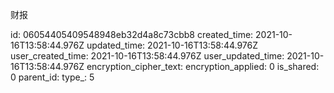 财报

id: 06054405409548948eb32d4a8c73cbb8
created_time: 2021-10-16T13:58:44.976Z
updated_time: 2021-10-16T13:58:44.976Z
user_created_time: 2021-10-16T13:58:44.976Z
user_updated_time: 2021-10-16T13:58:44.976Z
encryption_cipher_text: 
encryption_applied: 0
is_shared: 0
parent_id: 
type_: 5